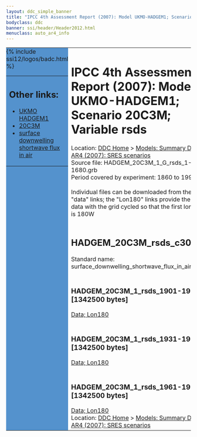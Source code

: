 ```yaml
---
layout: ddc_simple_banner
title: "IPCC 4th Assessment Report (2007): Model UKMO-HADGEM1; Scenario 20C3M; Variable rsds"
bodyclass: ddc
banner: ssi/header/Header2012.html
menuclass: auto_ar4_info
---
```



<table width="100%" border="0" cellspacing="0" cellpadding="0" style="border-collapse: collapse;">
<tr style="margin:0;padding:0;border:0;">
<td style="margin:0;padding:0;border:0;height:1pt;width:150pt;background:#5492CD;" valign="top" >

<div id="lh-col2" class="auto_ar4_info">
<table class="menumain" bgcolor="#5492CD" cellspacing="0" width="100%" border="0">
<tr><td>
<h2> Other links:</h2>
<ul>
<li><a href="/auto/ar4/model-UKMO-HADGEM1.html">UKMO<br/>HADGEM1</a></li>
<li><a href="/auto/ar4/scenario-20C3M.html">20C3M</a></li>
<li><a href="/auto/ar4/var-surface_downwelling_shortwave_flux_in_air.html">surface downwelling<br/> shortwave flux in air</a></li>
</ul>
</td></tr>
{% include ssi12/logos/badc.html %}
</table>
</div>
</td>
<td><h1>IPCC 4th Assessment Report (2007): Model UKMO-HADGEM1; Scenario 20C3M; Variable rsds</h1>

<!-- Breadcrumb1 -->
<div id="breadcrumb1" align="left">
Location: <a href="/index.html">DDC Home</a> > <a href="/sim/gcm_clim/">Models: Summary Data</a>
> <a href="/sim/gcm_clim/SRES_AR4/index.html">AR4 (2007): SRES scenarios</a>
</div>
<!-- End of Breadcrumb1 -->Source file: HADGEM_20C3M_1_G_rsds_1-1680.grb
<br/>
Period covered by experiment: 1860 to 1999<br/>
<br/>Individual files can be downloaded from the "data" links; the "Lon180" links provide the same data
         with the grid cycled so that the first longitude is 180W<br/>
<br/><h2>HADGEM_20C3M_rsds_c30a.tar</h2>
Standard name: surface_downwelling_shortwave_flux_in_air<br>
<br/><h3>HADGEM_20C3M_1_rsds_1901-1930.nc [1342500 bytes]</h3>
<a href="/cgi-bin/downl/ar4_nc/rsds/HADGEM_20C3M_1_rsds_1901-1930.nc">Data; </a><a href="/cgi-bin/downl/ar4_nc/rsds/HADGEM_20C3M_1_rsds_1901-1930.cyto180.nc"> Lon180</a><br/>
<br/><h3>HADGEM_20C3M_1_rsds_1931-1960.nc [1342500 bytes]</h3>
<a href="/cgi-bin/downl/ar4_nc/rsds/HADGEM_20C3M_1_rsds_1931-1960.nc">Data; </a><a href="/cgi-bin/downl/ar4_nc/rsds/HADGEM_20C3M_1_rsds_1931-1960.cyto180.nc"> Lon180</a><br/>
<br/><h3>HADGEM_20C3M_1_rsds_1961-1990.nc [1342500 bytes]</h3>
<a href="/cgi-bin/downl/ar4_nc/rsds/HADGEM_20C3M_1_rsds_1961-1990.nc">Data; </a><a href="/cgi-bin/downl/ar4_nc/rsds/HADGEM_20C3M_1_rsds_1961-1990.cyto180.nc"> Lon180</a><br/>
<!-- Breadcrumb2 -->
<div id="breadcrumb2" align="left">
Location: <a href="/index.html">DDC Home</a> > <a href="/sim/gcm_clim/">Models: Summary Data</a>
> <a href="/sim/gcm_clim/SRES_AR4/index.html">AR4 (2007): SRES scenarios</a>
</div>
<!-- End of Breadcrumb2 --></td></tr></table>
